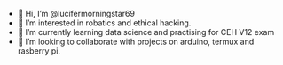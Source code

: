 - 👋 Hi, I’m @lucifermorningstar69
- 👀 I’m interested in robatics and ethical hacking. 
- 🌱 I’m currently learning data science and practising for CEH V12 exam
- 💞️ I’m looking to collaborate with projects on arduino, termux and rasberry pi.

<!---
lucifermorningstar69/lucifermorningstar69 is a ✨ special ✨ repository because its `README.md` (this file) appears on your GitHub profile.
You can click the Preview link to take a look at your changes.
--->
